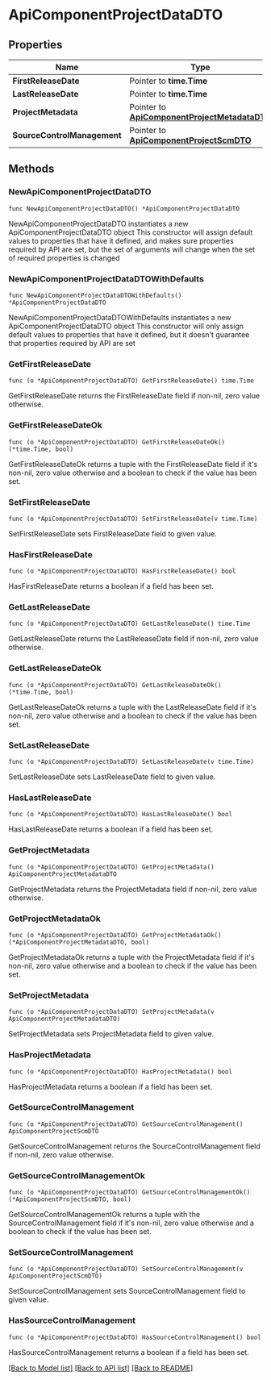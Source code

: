 # ApiComponentProjectDataDTO

## Properties

Name | Type | Description | Notes
------------ | ------------- | ------------- | -------------
**FirstReleaseDate** | Pointer to **time.Time** |  | [optional] 
**LastReleaseDate** | Pointer to **time.Time** |  | [optional] 
**ProjectMetadata** | Pointer to [**ApiComponentProjectMetadataDTO**](ApiComponentProjectMetadataDTO.md) |  | [optional] 
**SourceControlManagement** | Pointer to [**ApiComponentProjectScmDTO**](ApiComponentProjectScmDTO.md) |  | [optional] 

## Methods

### NewApiComponentProjectDataDTO

`func NewApiComponentProjectDataDTO() *ApiComponentProjectDataDTO`

NewApiComponentProjectDataDTO instantiates a new ApiComponentProjectDataDTO object
This constructor will assign default values to properties that have it defined,
and makes sure properties required by API are set, but the set of arguments
will change when the set of required properties is changed

### NewApiComponentProjectDataDTOWithDefaults

`func NewApiComponentProjectDataDTOWithDefaults() *ApiComponentProjectDataDTO`

NewApiComponentProjectDataDTOWithDefaults instantiates a new ApiComponentProjectDataDTO object
This constructor will only assign default values to properties that have it defined,
but it doesn't guarantee that properties required by API are set

### GetFirstReleaseDate

`func (o *ApiComponentProjectDataDTO) GetFirstReleaseDate() time.Time`

GetFirstReleaseDate returns the FirstReleaseDate field if non-nil, zero value otherwise.

### GetFirstReleaseDateOk

`func (o *ApiComponentProjectDataDTO) GetFirstReleaseDateOk() (*time.Time, bool)`

GetFirstReleaseDateOk returns a tuple with the FirstReleaseDate field if it's non-nil, zero value otherwise
and a boolean to check if the value has been set.

### SetFirstReleaseDate

`func (o *ApiComponentProjectDataDTO) SetFirstReleaseDate(v time.Time)`

SetFirstReleaseDate sets FirstReleaseDate field to given value.

### HasFirstReleaseDate

`func (o *ApiComponentProjectDataDTO) HasFirstReleaseDate() bool`

HasFirstReleaseDate returns a boolean if a field has been set.

### GetLastReleaseDate

`func (o *ApiComponentProjectDataDTO) GetLastReleaseDate() time.Time`

GetLastReleaseDate returns the LastReleaseDate field if non-nil, zero value otherwise.

### GetLastReleaseDateOk

`func (o *ApiComponentProjectDataDTO) GetLastReleaseDateOk() (*time.Time, bool)`

GetLastReleaseDateOk returns a tuple with the LastReleaseDate field if it's non-nil, zero value otherwise
and a boolean to check if the value has been set.

### SetLastReleaseDate

`func (o *ApiComponentProjectDataDTO) SetLastReleaseDate(v time.Time)`

SetLastReleaseDate sets LastReleaseDate field to given value.

### HasLastReleaseDate

`func (o *ApiComponentProjectDataDTO) HasLastReleaseDate() bool`

HasLastReleaseDate returns a boolean if a field has been set.

### GetProjectMetadata

`func (o *ApiComponentProjectDataDTO) GetProjectMetadata() ApiComponentProjectMetadataDTO`

GetProjectMetadata returns the ProjectMetadata field if non-nil, zero value otherwise.

### GetProjectMetadataOk

`func (o *ApiComponentProjectDataDTO) GetProjectMetadataOk() (*ApiComponentProjectMetadataDTO, bool)`

GetProjectMetadataOk returns a tuple with the ProjectMetadata field if it's non-nil, zero value otherwise
and a boolean to check if the value has been set.

### SetProjectMetadata

`func (o *ApiComponentProjectDataDTO) SetProjectMetadata(v ApiComponentProjectMetadataDTO)`

SetProjectMetadata sets ProjectMetadata field to given value.

### HasProjectMetadata

`func (o *ApiComponentProjectDataDTO) HasProjectMetadata() bool`

HasProjectMetadata returns a boolean if a field has been set.

### GetSourceControlManagement

`func (o *ApiComponentProjectDataDTO) GetSourceControlManagement() ApiComponentProjectScmDTO`

GetSourceControlManagement returns the SourceControlManagement field if non-nil, zero value otherwise.

### GetSourceControlManagementOk

`func (o *ApiComponentProjectDataDTO) GetSourceControlManagementOk() (*ApiComponentProjectScmDTO, bool)`

GetSourceControlManagementOk returns a tuple with the SourceControlManagement field if it's non-nil, zero value otherwise
and a boolean to check if the value has been set.

### SetSourceControlManagement

`func (o *ApiComponentProjectDataDTO) SetSourceControlManagement(v ApiComponentProjectScmDTO)`

SetSourceControlManagement sets SourceControlManagement field to given value.

### HasSourceControlManagement

`func (o *ApiComponentProjectDataDTO) HasSourceControlManagement() bool`

HasSourceControlManagement returns a boolean if a field has been set.


[[Back to Model list]](../README.md#documentation-for-models) [[Back to API list]](../README.md#documentation-for-api-endpoints) [[Back to README]](../README.md)


